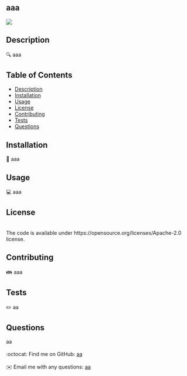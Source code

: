 
  ## aaa
  <img src = "https://img.shields.io/badge/License-Apache_2.0-blue.svg"/>
 
  
  ## Description
  🔍 aaa
  
  ## Table of Contents
  - [Description](#description)
  - [Installation](#installation)
  - [Usage](#usage)
  - [License](#license)
  - [Contributing](#contributing)
  - [Tests](#tests)
  - [Questions](#questions)
  
  ## Installation
  💾 aaa
  
  ## Usage
  💻 aaa
  
  ## License
  <br />
  The code is available under https://opensource.org/licenses/Apache-2.0 license.
  
  ## Contributing
  👪 aaa
  
  ## Tests
  ✏️ aa
  
  ## Questions
  aa<br />
  <br />
  :octocat: Find me on GitHub: <a href="https://github.com/aa" target="_blank">aa</a><br />
  <br />
  ✉️ Email me with any questions: <a href="mailto:aa" target="_blank">aa</a><br /><br />
